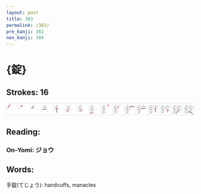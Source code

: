 ```yaml
---
layout: post
title: 383
permalink: /383/
pre_kanji: 382
nex_kanji: 384
---
```


# {錠}

## Strokes: 16

<div class="stroke"><img src="../images/E98CA0.png" /></div>

## Reading:

### On-Yomi: ジョウ

## Words:

手錠(てじょう): handcuffs, manacles
